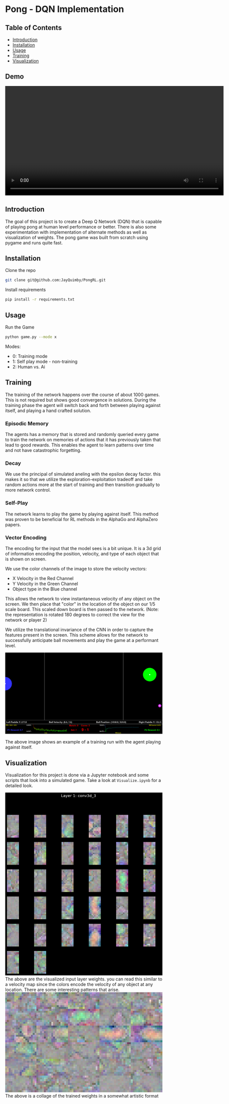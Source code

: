 # Pong - DQN Implementation

## Table of Contents
- [Introduction](#introduction)
- [Installation](#installation)
- [Usage](#usage)
- [Training](#training)
- [Visualization](#Visualization)

## Demo
<div align="center">
    <video width="700" controls>
        <source src="assets/train.mp4" type="video/mp4">
        Your browser does not support the video tag.
    </video>
</div>



## Introduction

The goal of this project is to create a Deep Q Network (DQN) that is capable of playing pong at human level performance or better. There is also some experimentation with implementation of alternate methods as well as visualization of weights. The pong game was built from scratch using pygame and runs quite fast. 

## Installation
Clone the repo
```bash
git clone git@github.com:JayQuimby/PongRL.git
```

Install requirements
```bash
pip install -r requirements.txt
```

## Usage

Run the Game

```bash
python game.py --mode x
```

Modes:
- 0: Training mode
- 1: Self play mode - non-training
- 2: Human vs. Ai

## Training
The training of the network happens over the course of about 1000 games. This is not required but shows good convergence in solutions. During the training phase the agent will switch back and forth between playing against itself, and playing a hand crafted solution.

### Episodic Memory
The agents has a memory that is stored and randomly queried every game to train the network on memories of actions that it has previously taken that lead to good rewards. This enables the agent to learn patterns over time and not have catastrophic forgetting.

### Decay
We use the principal of simulated aneling with the epsilon decay factor. this makes it so that we utilize the exploration-exploitation tradeoff and take random actions more at the start of training and then transition gradually to more network control.

### Self-Play
The network learns to play the game by playing against itself. This method was proven to be beneficial for RL methods in the AlphaGo and AlphaZero papers. 

### Vector Encoding
The encoding for the input that the model sees is a bit unique. It is a 3d grid of information encoding the position, velocity, and type of each object that is shown on screen. 

We use the color channels of the image to store the velocity vectors:
- X Velocity in the Red Channel
- Y Velocity in the Green Channel
- Object type in the Blue channel

This allows the network to view instantaneous velocity of any object on the screen. We then place that "color" in the location of the object on our 1/5 scale board. This scaled down board is then passed to the network. (Note: the representation is rotated 180 degrees to correct the view for the network or player 2)

We utilize the translational invariance of the CNN in order to capture the features present in the screen. This scheme allows for the network to successfully anticipate ball movements and play the game at a performant level. 


<div align="center">
  <img src="assets/Training.png" alt="Centered Image" width="700"/>
</div>

The above image shows an example of a training run with the agent playing against itself.

## Visualization

Visualization for this project is done via a Jupyter notebook and some scripts that look into a simulated game. Take a look at `Visualize.ipynb` for a detailed look.

<div align="center">
  <img src="assets/input_layer.png" alt="Centered Image" width="auto"/>
</div>
The above are the visualized input layer weights. you can read this similar to a velocity map since the colors encode the velocity of any object at any location. There are some interesting patterns that arise.


<div align="center">
  <img src="assets/colage.png" alt="Centered Image" width="auto"/>
</div>
The above is a collage of the trained weights in a somewhat artistic format
